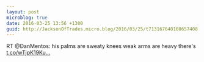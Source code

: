 ```yaml
---
layout: post
microblog: true
date: 2016-03-25 13:56 +1300
guid: http://JacksonOfTrades.micro.blog/2016/03/25/t713167640160657408.html
---
```

RT @DanMentos: his palms are sweaty
knees weak
arms are heavy
there's [t.co/wTjpK19Ku...](https://t.co/wTjpK19Kub)
